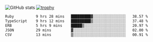![GitHub stats](https://github-readme-stats.vercel.app/api?username=ksk001100&show_icons=true&theme=tokyonight)
[![trophy](https://github-profile-trophy.vercel.app/?username=ksk001100&theme=onedark)](https://github.com/ryo-ma/github-profile-trophy)

<!--START_SECTION:waka-->

```txt
Ruby          9 hrs 28 mins   █████████▓░░░░░░░░░░░░░░░   38.57 %
TypeScript    9 hrs 12 mins   █████████▒░░░░░░░░░░░░░░░   37.48 %
ERB           5 hrs 9 mins    █████▒░░░░░░░░░░░░░░░░░░░   20.97 %
JSON          29 mins         ▓░░░░░░░░░░░░░░░░░░░░░░░░   02.00 %
CSV           13 mins         ▒░░░░░░░░░░░░░░░░░░░░░░░░   00.91 %
```

<!--END_SECTION:waka-->
